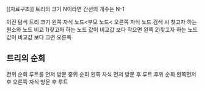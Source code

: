 [[자료구조]]
트리의 크기 N이라면 간선의 개수는 N-1


이진 탐색 트리
크기 왼쪽 자식 노드<부모 노드< 오른쪽 자식 노드
검색 시 찾고자 하는 원소와 노드 비교
1)찾고자 하는 노드 값이 비교값 보다 작으면 왼쪽
2)찾고자 하는 노드 값이 비교값 보다 크면 오른쪽

## 트리의 순회

전위 순회 루트를 먼저 방문
중위 순회 왼쪽 자식 먼저 방문 후 루트
후위 순회 왼쪽먼저 후 오른쪽 자식 방문 후 루트

